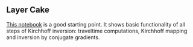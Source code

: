 
<a id='Layer-Cake-1'></a>

## Layer Cake


[This notebook](https://github.com/cako/KirchMig.jl/notebooks/LayerCake.ipynb) is a good starting point. It shows basic functionality of all steps of Kirchhoff inversion: traveltime computations, Kirchhoff mapping and inversion by conjugate gradients.


